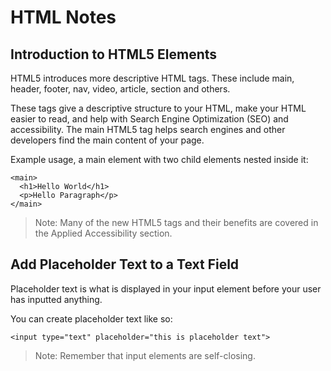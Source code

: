 # HTML Notes

## Introduction to HTML5 Elements

HTML5 introduces more descriptive HTML tags. These include main, header, footer, nav, video, article, section and others.

These tags give a descriptive structure to your HTML, make your HTML easier to read, and help with Search Engine Optimization (SEO) and accessibility. The main HTML5 tag helps search engines and other developers find the main content of your page.

Example usage, a main element with two child elements nested inside it:

```
<main> 
  <h1>Hello World</h1>
  <p>Hello Paragraph</p>
</main>
```

>Note: Many of the new HTML5 tags and their benefits are covered in the Applied Accessibility section.

## Add Placeholder Text to a Text Field

Placeholder text is what is displayed in your input element before your user has inputted anything.

You can create placeholder text like so:

```
<input type="text" placeholder="this is placeholder text">
```

>Note: Remember that input elements are self-closing.

